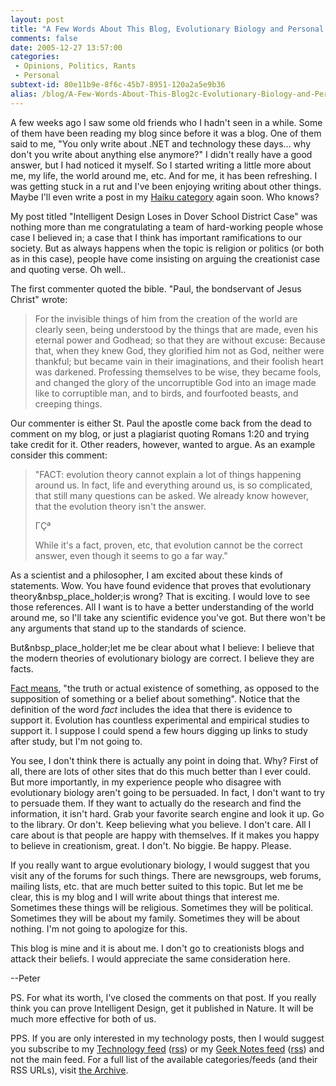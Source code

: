 ```yaml
---
layout: post
title: "A Few Words About This Blog, Evolutionary Biology and Personal Happiness"
comments: false
date: 2005-12-27 13:57:00
categories:
 - Opinions, Politics, Rants
 - Personal
subtext-id: 80e11b9e-8f6c-45b7-8951-120a2a5e9b36
alias: /blog/A-Few-Words-About-This-Blog2c-Evolutionary-Biology-and-Personal-Happiness.aspx
---
```



A few weeks ago I saw some old friends who I hadn't seen in a while. Some of them have been reading my blog since before it was a blog. One of them said to me, "You only write about .NET and technology these days... why don't you write about anything else anymore?" I didn't really have a good answer, but I had noticed it myself. So I started writing a little more about me, my life, the world around me, etc. And for me, it has been refreshing. I was getting stuck in a rut and I've been enjoying writing about other things. Maybe I'll even write a post in my [Haiku category](http://www.peterprovost.org/category/21.aspx) again soon. Who knows?

My post titled "Intelligent Design Loses in Dover School District Case" was nothing more than me congratulating a team of hard-working people whose case I believed in; a case that I think has important ramifications to our society. But as always happens when the topic is religion or politics (or both as in this case), people have come insisting on arguing the creationist case and quoting verse. Oh well..

The first commenter quoted the bible. "Paul, the bondservant of Jesus Christ" wrote:

> For the invisible things of him from the creation of the world are clearly seen, being understood by the things that are made, even his eternal power and Godhead; so that they are without excuse: Because that, when they knew God, they glorified him not as God, neither were thankful; but became vain in their imaginations, and their foolish heart was darkened. Professing themselves to be wise, they became fools, and changed the glory of the uncorruptible God into an image made like to corruptible man, and to birds, and fourfooted beasts, and creeping things. 

Our commenter is either St. Paul the apostle come back from the dead to comment on my blog, or just a plagiarist quoting Romans 1:20 and trying take credit for it. Other readers, however, wanted to argue. As an example consider this comment:

> "FACT: evolution theory cannot explain a lot of things happening around us. In fact, life and everything around us, is so complicated, that still many questions can be asked. We already know however, that the evolution theory isn't the answer.
> 
> ΓÇª
> 
> While it's a fact, proven, etc, that evolution cannot be the correct answer, even though it seems to go a far way."

As a scientist and a philosopher, I am excited about these kinds of statements. Wow. You have found evidence that proves that evolutionary theory&nbsp_place_holder;is wrong? That is exciting. I would love to see those references. All I want is to have a better understanding of the world around me, so I'll take any scientific evidence you've got. But there won't be any arguments that stand up to the standards of science.

But&nbsp_place_holder;let me be clear about what I believe: I believe that the modern theories of evolutionary biology are correct. I believe they are facts.

[Fact means](http://encarta.msn.com/encnet/features/dictionary/dictionaryresults.aspx?form='DESKWP&search=fact'), "the truth or actual existence of something, as opposed to the supposition of something or a belief about something". Notice that the definition of the word _fact_ includes the idea that there is evidence to support it. Evolution has countless experimental and empirical studies to support it. I suppose I could spend a few hours digging up links to study after study, but I'm not going to.

You see, I don't think there is actually any point in doing that. Why? First of all, there are lots of other sites that do this much better than I ever could. But more importantly, in my experience people who disagree with evolutionary biology aren't going to be persuaded. In fact, I don't want to try to persuade them. If they want to actually do the research and find the information, it isn't hard. Grab your favorite search engine and look it up. Go to the library. Or don't. Keep believing what you believe. I don't care. All I care about is that people are happy with themselves. If it makes you happy to believe in creationism, great. I don't. No biggie. Be happy. Please.

If you really want to argue evolutionary biology, I would suggest that you visit any of the forums for such things. There are newsgroups, web forums, mailing lists, etc. that are much better suited to this topic. But let me be clear, this is my blog and I will write about things that interest me. Sometimes these things will be religious. Sometimes they will be political. Sometimes they will be about my family. Sometimes they will be about nothing. I'm not going to apologize for this. 

This blog is mine and it is about me. I don't go to creationists blogs and attack their beliefs. I would appreciate the same consideration here.

--Peter

PS. For what its worth, I've closed the comments on that post. If you really think you can prove Intelligent Design, get it published in Nature. It will be much more effective for both of us.

PPS. If you are only interested in my technology posts, then I would suggest you subscribe to my [Technology feed](http://www.peterprovost.org/category/11.aspx) ([rss](http://www.peterprovost.org/category/11.aspx/rss)) or my [Geek Notes feed](http://www.peterprovost.org/category/7.aspx) ([rss](http://www.peterprovost.org/category/7.aspx/rss)) and not the main feed. For a full list of the available categories/feeds (and their RSS URLs), visit [the Archive](http://www.peterprovost.org/archives.aspx).
